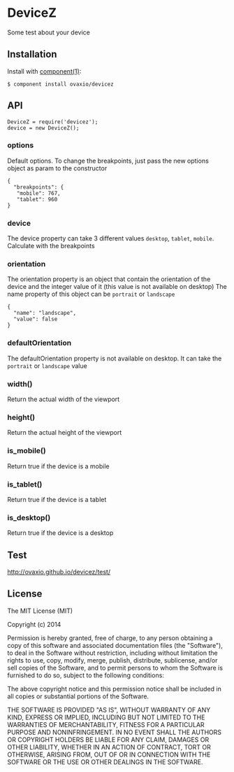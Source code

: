 
# DeviceZ

  Some test about your device

## Installation

  Install with [component(1)](http://component.io):

    $ component install ovaxio/devicez

## API

```
DeviceZ = require('devicez');
device = new DeviceZ();
```
### options
Default options. To change the breakpoints, just pass the new options object as param to the constructor
```
{
  "breakpoints": {
   "mobile": 767,
   "tablet": 960
}
```

### device
The device property can take 3 different values `desktop`, `tablet`, `mobile`. Calculate with the breakpoints

### orientation
The orientation property is an object that contain the orientation of the device and the integer value of it (this value is not available on desktop)
The name property of this object can be `portrait` or `landscape`
```
{
  "name": "landscape",
  "value": false
}
```

### defaultOrientation
The defaultOrientation property is not available on desktop. It can take the `portrait` or `landscape` value

### width()
Return the actual width of the viewport

### height()
Return the actual height of the viewport

### is_mobile()
Return true if the device is a mobile

### is_tablet()
Return true if the device is a tablet

### is_desktop()
Return true if the device is a desktop

## Test
http://ovaxio.github.io/devicez/test/

## License

  The MIT License (MIT)

  Copyright (c) 2014 <copyright holders>

  Permission is hereby granted, free of charge, to any person obtaining a copy
  of this software and associated documentation files (the "Software"), to deal
  in the Software without restriction, including without limitation the rights
  to use, copy, modify, merge, publish, distribute, sublicense, and/or sell
  copies of the Software, and to permit persons to whom the Software is
  furnished to do so, subject to the following conditions:

  The above copyright notice and this permission notice shall be included in
  all copies or substantial portions of the Software.

  THE SOFTWARE IS PROVIDED "AS IS", WITHOUT WARRANTY OF ANY KIND, EXPRESS OR
  IMPLIED, INCLUDING BUT NOT LIMITED TO THE WARRANTIES OF MERCHANTABILITY,
  FITNESS FOR A PARTICULAR PURPOSE AND NONINFRINGEMENT. IN NO EVENT SHALL THE
  AUTHORS OR COPYRIGHT HOLDERS BE LIABLE FOR ANY CLAIM, DAMAGES OR OTHER
  LIABILITY, WHETHER IN AN ACTION OF CONTRACT, TORT OR OTHERWISE, ARISING FROM,
  OUT OF OR IN CONNECTION WITH THE SOFTWARE OR THE USE OR OTHER DEALINGS IN
  THE SOFTWARE.